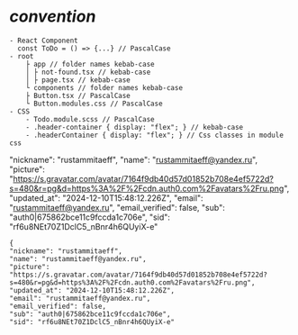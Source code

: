 # _convention_ 
    - React Component
      const ToDo = () => {...} // PascalCase
    - root
        ├ app // folder names kebab-case
        │ ├ not-found.tsx // kebab-case
        │ ├ page.tsx // kebab-case
        └ components // folder names kebab-case
        ├ Button.tsx // PascalCase
        └ Button.modules.css // PascalCase
    - CSS
        - Todo.module.scss // PascalCase
        - .header-container { display: "flex"; } // kebab-case
        - .headerContainer { display: "flex"; } // Css classes in module css


 "nickname": "rustammitaeff",
    "name": "rustammitaeff@yandex.ru",
    "picture": "https://s.gravatar.com/avatar/7164f9db40d57d01852b708e4ef5722d?s=480&r=pg&d=https%3A%2F%2Fcdn.auth0.com%2Favatars%2Fru.png",
    "updated_at": "2024-12-10T15:48:12.226Z",
    "email": "rustammitaeff@yandex.ru",
    "email_verified": false,
    "sub": "auth0|675862bce11c9fccda1c706e",
    "sid": "rf6u8NEt70Z1DclC5_nBnr4h6QUyiX-e"

	{
    "nickname": "rustammitaeff",
    "name": "rustammitaeff@yandex.ru",
    "picture": "https://s.gravatar.com/avatar/7164f9db40d57d01852b708e4ef5722d?s=480&r=pg&d=https%3A%2F%2Fcdn.auth0.com%2Favatars%2Fru.png",
    "updated_at": "2024-12-10T15:48:12.226Z",
    "email": "rustammitaeff@yandex.ru",
    "email_verified": false,
    "sub": "auth0|675862bce11c9fccda1c706e",
    "sid": "rf6u8NEt70Z1DclC5_nBnr4h6QUyiX-e"